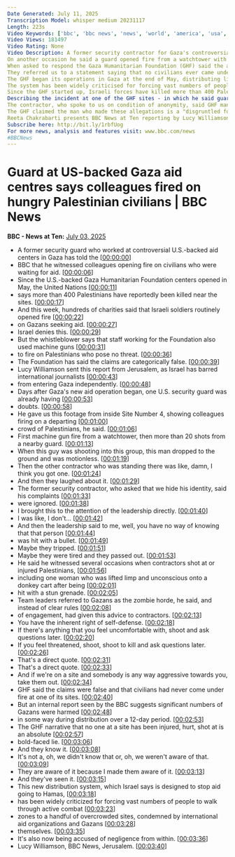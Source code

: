 ```yaml
---
Date Generated: July 11, 2025
Transcription Model: whisper medium 20231117
Length: 223s
Video Keywords: ['bbc', 'bbc news', 'news', 'world', 'america', 'usa', 'india news', 'Gaza', 'aid', 'GHF', 'humanitarian', 'foundation', 'centre', 'storm', 'overrun', 'crowds', 'thousands', 'starving', 'hungry', 'desperate', 'Palestinians', 'famine', 'malnutrition', 'US', 'Israel', 'backed', 'distribution', 'food', 'water', 'Netanyahu', 'Trump', 'American', 'Israeli', 'war', 'Hamas', 'fighting', 'Rafah', 'group', 'military', 'army', 'troops', 'risk', 'danger', 'threat', 'UN', 'United', 'Nations', 'plan', 'people', 'children', 'baby', 'babies', 'displace', 'delivery', 'block', 'blockade', 'trucks', 'shot', 'killed', 'wounded', 'machine', 'guns', 'guards', 'security', 'civilians', 'women', 'shoot']
Video Views: 181497
Video Rating: None
Video Description: A former security contractor for Gaza's controversial new Israel- and US-backed aid distribution sites has told the BBC he witnessed colleagues opening fire with machine guns on hungry Palestinian civilians who had posed no threat.  In one such incident he said he witnessed a man in the crowd fall motionless to the ground and a guard who had been shooting laughed about it. 
On another occasion he said a guard opened fire from a watchtower with a machine gun because a group of women, children and elderly people was moving too slowly away from the site.
When asked to respond the Gaza Humanitarian Foundation (GHF) said the allegations were categorically false.
They referred us to a statement saying that no civilians ever came under fire at the GHF distribution sites.
The GHF began its operations in Gaza at the end of May, distributing limited aid from several sites in southern and central Gaza. That followed an 11-week total blockade of Gaza by Israel during which no food entered the territory.
The system has been widely criticised for forcing vast numbers of people to walk through active combat zones to a handful of sites. 
Since the GHF started up, Israeli forces have killed more than 400 Palestinians trying to retrieve food aid from its sites, the UN and local doctors say. Israel says the new distribution system stops aid going to Hamas.
Describing the incident at one of the GHF sites - in which he said guards fired on a group of Palestinians - the former contractor said: "As that happened, another contractor on location, standing on the berm overlooking the exit, opened up with 15 to 20 shots of repetitive weapons fire at the crowd.  "A Palestinian man dropped to the ground motionless. And then the other contractor who was standing there was like, 'damn, I think you got one'. And then they laughed about it."
The contractor, who spoke to us on condition of anonymity, said GHF managers had brushed off his report as a coincidence, suggesting that the Palestinian man could have "tripped" or been "tired and passed out".
The GHF claimed the man who made these allegations is a "disgruntled former contractor" who they had terminated for misconduct, which he denies.
Reeta Chakrabarti presents BBC News at Ten reporting by Lucy Williamson.
Subscribe here: http://bit.ly/1rbfUog
For more news, analysis and features visit: www.bbc.com/news 
#BBCNews
---
```


# Guard at US-backed Gaza aid centres says colleagues fired on hungry Palestinian civilians | BBC News
**BBC - News at Ten:** [July 03, 2025](https://www.youtube.com/watch?v=0mfewbo4Rfg)
*  A former security guard who worked at controversial U.S.-backed aid centers in Gaza has told the [[00:00:00](https://www.youtube.com/watch?v=0mfewbo4Rfg&t=0.0s)]
*  BBC that he witnessed colleagues opening fire on civilians who were waiting for aid. [[00:00:06](https://www.youtube.com/watch?v=0mfewbo4Rfg&t=6.0s)]
*  Since the U.S.-backed Gaza Humanitarian Foundation centers opened in May, the United Nations [[00:00:11](https://www.youtube.com/watch?v=0mfewbo4Rfg&t=11.6s)]
*  says more than 400 Palestinians have reportedly been killed near the sites. [[00:00:17](https://www.youtube.com/watch?v=0mfewbo4Rfg&t=17.240000000000002s)]
*  And this week, hundreds of charities said that Israeli soldiers routinely opened fire [[00:00:22](https://www.youtube.com/watch?v=0mfewbo4Rfg&t=22.52s)]
*  on Gazans seeking aid. [[00:00:27](https://www.youtube.com/watch?v=0mfewbo4Rfg&t=27.7s)]
*  Israel denies this. [[00:00:29](https://www.youtube.com/watch?v=0mfewbo4Rfg&t=29.8s)]
*  But the whistleblower says that staff working for the Foundation also used machine guns [[00:00:31](https://www.youtube.com/watch?v=0mfewbo4Rfg&t=31.48s)]
*  to fire on Palestinians who pose no threat. [[00:00:36](https://www.youtube.com/watch?v=0mfewbo4Rfg&t=36.68s)]
*  The Foundation has said the claims are categorically false. [[00:00:39](https://www.youtube.com/watch?v=0mfewbo4Rfg&t=39.86s)]
*  Lucy Williamson sent this report from Jerusalem, as Israel has barred international journalists [[00:00:43](https://www.youtube.com/watch?v=0mfewbo4Rfg&t=43.56s)]
*  from entering Gaza independently. [[00:00:48](https://www.youtube.com/watch?v=0mfewbo4Rfg&t=48.86s)]
*  Days after Gaza's new aid operation began, one U.S. security guard was already having [[00:00:53](https://www.youtube.com/watch?v=0mfewbo4Rfg&t=53.480000000000004s)]
*  doubts. [[00:00:58](https://www.youtube.com/watch?v=0mfewbo4Rfg&t=58.88s)]
*  He gave us this footage from inside Site Number 4, showing colleagues firing on a departing [[00:01:00](https://www.youtube.com/watch?v=0mfewbo4Rfg&t=60.480000000000004s)]
*  crowd of Palestinians, he said. [[00:01:06](https://www.youtube.com/watch?v=0mfewbo4Rfg&t=66.86s)]
*  First machine gun fire from a watchtower, then more than 20 shots from a nearby guard. [[00:01:13](https://www.youtube.com/watch?v=0mfewbo4Rfg&t=73.96000000000001s)]
*  When this guy was shooting into this group, this man dropped to the ground and was motionless. [[00:01:19](https://www.youtube.com/watch?v=0mfewbo4Rfg&t=79.76s)]
*  Then the other contractor who was standing there was like, damn, I think you got one. [[00:01:24](https://www.youtube.com/watch?v=0mfewbo4Rfg&t=84.64s)]
*  And then they laughed about it. [[00:01:29](https://www.youtube.com/watch?v=0mfewbo4Rfg&t=89.36s)]
*  The former security contractor, who asked that we hide his identity, said his complaints [[00:01:33](https://www.youtube.com/watch?v=0mfewbo4Rfg&t=93.56s)]
*  were ignored. [[00:01:38](https://www.youtube.com/watch?v=0mfewbo4Rfg&t=98.24s)]
*  I brought this to the attention of the leadership directly. [[00:01:40](https://www.youtube.com/watch?v=0mfewbo4Rfg&t=100.0s)]
*  I was like, I don't... [[00:01:42](https://www.youtube.com/watch?v=0mfewbo4Rfg&t=102.76s)]
*  And then the leadership said to me, well, you have no way of knowing that that person [[00:01:44](https://www.youtube.com/watch?v=0mfewbo4Rfg&t=104.48s)]
*  was hit with a bullet. [[00:01:49](https://www.youtube.com/watch?v=0mfewbo4Rfg&t=109.64s)]
*  Maybe they tripped. [[00:01:51](https://www.youtube.com/watch?v=0mfewbo4Rfg&t=111.38s)]
*  Maybe they were tired and they passed out. [[00:01:53](https://www.youtube.com/watch?v=0mfewbo4Rfg&t=113.11999999999999s)]
*  He said he witnessed several occasions when contractors shot at or injured Palestinians, [[00:01:56](https://www.youtube.com/watch?v=0mfewbo4Rfg&t=116.1s)]
*  including one woman who was lifted limp and unconscious onto a donkey cart after being [[00:02:01](https://www.youtube.com/watch?v=0mfewbo4Rfg&t=121.25999999999999s)]
*  hit with a stun grenade. [[00:02:05](https://www.youtube.com/watch?v=0mfewbo4Rfg&t=125.94s)]
*  Team leaders referred to Gazans as the zombie horde, he said, and instead of clear rules [[00:02:08](https://www.youtube.com/watch?v=0mfewbo4Rfg&t=128.32s)]
*  of engagement, had given this advice to contractors. [[00:02:13](https://www.youtube.com/watch?v=0mfewbo4Rfg&t=133.82s)]
*  You have the inherent right of self-defense. [[00:02:18](https://www.youtube.com/watch?v=0mfewbo4Rfg&t=138.18s)]
*  If there's anything that you feel uncomfortable with, shoot and ask questions later. [[00:02:20](https://www.youtube.com/watch?v=0mfewbo4Rfg&t=140.56s)]
*  If you feel threatened, shoot, shoot to kill and ask questions later. [[00:02:26](https://www.youtube.com/watch?v=0mfewbo4Rfg&t=146.32s)]
*  That's a direct quote. [[00:02:31](https://www.youtube.com/watch?v=0mfewbo4Rfg&t=151.44s)]
*  That's a direct quote. [[00:02:33](https://www.youtube.com/watch?v=0mfewbo4Rfg&t=153.64000000000001s)]
*  And if we're on a site and somebody is any way aggressive towards you, take them out. [[00:02:34](https://www.youtube.com/watch?v=0mfewbo4Rfg&t=154.84s)]
*  GHF said the claims were false and that civilians had never come under fire at one of its sites. [[00:02:40](https://www.youtube.com/watch?v=0mfewbo4Rfg&t=160.96s)]
*  But an internal report seen by the BBC suggests significant numbers of Gazans were harmed [[00:02:48](https://www.youtube.com/watch?v=0mfewbo4Rfg&t=168.07999999999998s)]
*  in some way during distribution over a 12-day period. [[00:02:53](https://www.youtube.com/watch?v=0mfewbo4Rfg&t=173.7s)]
*  The GHF narrative that no one at a site has been injured, hurt, shot at is an absolute [[00:02:57](https://www.youtube.com/watch?v=0mfewbo4Rfg&t=177.44s)]
*  bold-faced lie. [[00:03:06](https://www.youtube.com/watch?v=0mfewbo4Rfg&t=186.04s)]
*  And they know it. [[00:03:08](https://www.youtube.com/watch?v=0mfewbo4Rfg&t=188.48s)]
*  It's not a, oh, we didn't know that or, oh, we weren't aware of that. [[00:03:09](https://www.youtube.com/watch?v=0mfewbo4Rfg&t=189.92s)]
*  They are aware of it because I made them aware of it. [[00:03:13](https://www.youtube.com/watch?v=0mfewbo4Rfg&t=193.28s)]
*  And they've seen it. [[00:03:15](https://www.youtube.com/watch?v=0mfewbo4Rfg&t=195.88s)]
*  This new distribution system, which Israel says is designed to stop aid going to Hamas, [[00:03:18](https://www.youtube.com/watch?v=0mfewbo4Rfg&t=198.24s)]
*  has been widely criticized for forcing vast numbers of people to walk through active combat [[00:03:23](https://www.youtube.com/watch?v=0mfewbo4Rfg&t=203.28s)]
*  zones to a handful of overcrowded sites, condemned by international aid organizations and Gazans [[00:03:28](https://www.youtube.com/watch?v=0mfewbo4Rfg&t=208.48000000000002s)]
*  themselves. [[00:03:35](https://www.youtube.com/watch?v=0mfewbo4Rfg&t=215.52s)]
*  It's also now being accused of negligence from within. [[00:03:36](https://www.youtube.com/watch?v=0mfewbo4Rfg&t=216.96s)]
*  Lucy Williamson, BBC News, Jerusalem. [[00:03:40](https://www.youtube.com/watch?v=0mfewbo4Rfg&t=220.48000000000002s)]
